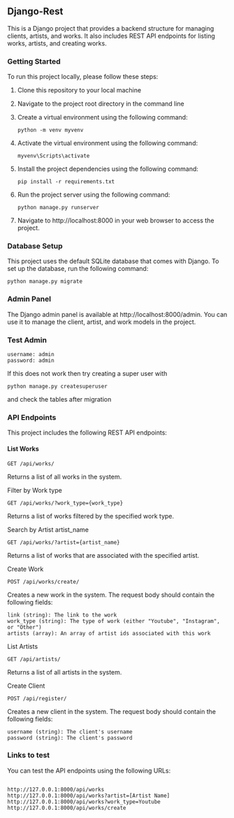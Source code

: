 ## Django-Rest

This is a Django project that provides a backend structure for managing clients, artists, and works. It also includes REST API endpoints for listing works, artists, and creating works.

### Getting Started
To run this project locally, please follow these steps:

1. Clone this repository to your local machine
2. Navigate to the project root directory in the command line
3. Create a virtual environment using the following command:

   `python -m venv myvenv`

4. Activate the virtual environment using the following command:

   `myvenv\Scripts\activate`

5. Install the project dependencies using the following command:

   `pip install -r requirements.txt`

6. Run the project server using the following command:

   `python manage.py runserver`

7. Navigate to http://localhost:8000 in your web browser to access the project.

### Database Setup
This project uses the default SQLite database that comes with Django. To set up the database, run the following command:

   `python manage.py migrate`

### Admin Panel
The Django admin panel is available at http://localhost:8000/admin. You can use it to manage the client, artist, and work models in the project.

### Test Admin
```
username: admin
password: admin
```
If this does not work then try creating a super user with
```
python manage.py createsuperuser
```
and check the tables after migration
### API Endpoints
This project includes the following REST API endpoints:
#### List Works
```
GET /api/works/
```
Returns a list of all works in the system.

Filter by Work type
```
GET /api/works/?work_type={work_type}
```
Returns a list of works filtered by the specified work type.

Search by Artist artist_name
```
GET /api/works/?artist={artist_name}
```
Returns a list of works that are associated with the specified artist.

Create Work
```
POST /api/works/create/
```
Creates a new work in the system. The request body should contain the following fields:
```
link (string): The link to the work
work_type (string): The type of work (either "Youtube", "Instagram", or "Other")
artists (array): An array of artist ids associated with this work

```
List Artists
```
GET /api/artists/
```
Returns a list of all artists in the system.

Create Client
```
POST /api/register/
```
Creates a new client in the system.
The request body should contain the following fields:
```
username (string): The client's username
password (string): The client's password
```

### Links to test
You can test the API endpoints using the following URLs:
```

http://127.0.0.1:8000/api/works
http://127.0.0.1:8000/api/works?artist=[Artist Name]
http://127.0.0.1:8000/api/works?work_type=Youtube
http://127.0.0.1:8000/api/works/create
```


